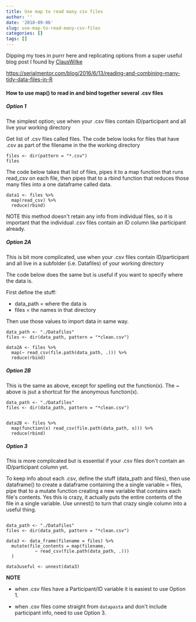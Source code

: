 ```yaml
---
title: Use map to read many csv files
author: ''
date: '2018-09-06'
slug: use-map-to-read-many-csv-files
categories: []
tags: []
---
```



Dipping my toes in purrr here and replicating options from a super useful blog post I found by [ClausWilke](@clauswilke) 

https://serialmentor.com/blog/2016/6/13/reading-and-combining-many-tidy-data-files-in-R

<!--more-->

#### How to use map() to read in and bind together several .csv files

##### Option 1 

The simplest option; use when your .csv files contain ID/participant and all live your working directory

Get list of .csv files called files. The code below looks for files that have .csv as part of the filename in the the working directory 

```{r}
files <- dir(pattern = "*.csv")
files
```
The code below takes that list of files, pipes it to a map function that runs read_csv on each file, then pipes that to a  rbind function that reduces those many files into a one dataframe called data. 

```{r}
data1 <- files %>%
  map(read_csv) %>% 
  reduce(rbind)
```

NOTE this method doesn't retain any info from individual files, so it is important that the individual .csv files contain an ID column like participant already. 
##### Option 2A

This is bit more complicated, use when your .csv files contain ID/participant and all live in a subfolder (i.e. Datafiles) of your working directory

The code below does the same but is useful if you want to specify where the data is. 

First define the stuff:

- data_path = where the data is 
- files = the names in that directory 

Then use those values to import data in same way. 

```{r}
data_path <- "./Datafiles"   
files <- dir(data_path, pattern = "*clean.csv") 

data2A <- files %>%
  map(~ read_csv(file.path(data_path, .))) %>% 
  reduce(rbind)

```

##### Option 2B

This is the same as above, except for spelling out the function(x). The ~ above is jsut a shortcut for the anonymous function(x).

```{r}
data_path <- "./Datafiles"   
files <- dir(data_path, pattern = "*clean.csv") 


data2B <- files %>%
  map(function(x) read_csv(file.path(data_path, x))) %>%  
  reduce(rbind)

```

##### Option 3

This is more complicated but is essential if your .csv files don't contain an ID/participant column yet. 

To keep info about each .csv, define the stuff (data_path and files), then use dataframe() to create a dataframe containing the a single variable = files, pipe that to a mutate function creating a new variable that contains each file's contents. Yes this is crazy, it actually puts the entire contents of the file in a single variable.  Use unnest() to turn that crazy single column into a useful thing. 

```{r}

data_path <- "./Datafiles"   
files <- dir(data_path, pattern = "*clean.csv") 

data3 <- data_frame(filename = files) %>%
  mutate(file_contents = map(filename,      
           ~ read_csv(file.path(data_path, .))) 
  )

data3useful <- unnest(data3)
```


**NOTE**

- when .csv files have a Participant/ID variable it is easiest to use Option 1. 

- when .csv files come straight from `datapasta` and don't include participant info, need to use Option 3. 

